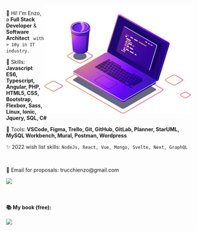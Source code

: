 <img src="https://github.com/enzotrucchi/enzotrucchi/blob/main/computer-illustration.png" min-width="400px" max-width="400px" width="400px" align="right" alt="Computador">

<p align="left"> 
  👋 Hi! I'm Enzo, a <strong>Full Stack Developer</strong> & <strong>Software Architect</strong> <code> with > 10y in IT industry. </code>
</p>

<p align="left">
  🚀 Skills: <strong> Javascript ES6, Typescript, Angular, PHP, HTML5, CSS, Bootstrap, Flexbox, Sass, Linux, Ionic, Jquery, SQL, C# </strong>
</p>

<p align="left">
  💼 Tools: <strong>VSCode, Figma, Trello, Git, GitHub, GitLab, Planner, StarUML, MySQL Workbench, Mural, Postman, Wordpress</strong>
</p>

<p align="left">
  ✨ 2022 wish list skills: <code>NodeJs, React, Vue, Mongo, Svelte, Next, GraphQL</code>
</p>

<br>

<p align="left">
  💌 Email for proposals: trucchienzo@gmail.com
</p>

<p align="left">
  
  <a href="https://www.linkedin.com/in/trucchienzo" alt="Linkedin">
    <img src="https://img.shields.io/badge/-Linkedin-1C1C1C?style=for-the-badge&logo=Linkedin&logoColor=00FFFF&link=https://www.linkedin.com/in/trucchienzo"/>
  </a>
  
  <!--<a href="https://www.instagram.com/trucchienzo/" alt="Instagram">
    <img src="https://img.shields.io/badge/-Instagram-1C1C1C?style=for-the-badge&logo=Instagram&logoColor=00FFFF&link=https://www.instagram.com/trucchienzo"/>
  </a>-->

</p>

<br>

<h4> 📚 My book (free):
  <br><br>
   <a href="https://enzotrucchi.com" alt="Web">
    <img src="https://img.shields.io/badge/-Download-1C1C1C?style=for-the-badge&logo=Bookstack&logoColor=00FFFF&link=https://github.com/enzotrucchi/De-junior-al-infinito/blob/main/De-junior-al-infinito.pdf"/>
  </a>

</h4>
